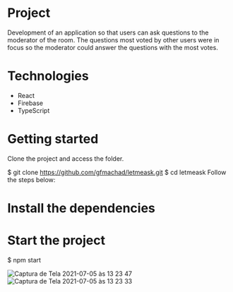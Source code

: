 # Project

Development of an application so that users can ask questions to the moderator of the room. The questions most voted by other users were in focus so the moderator could answer the questions with the most votes.


# Technologies

  * React
  * Firebase
  * TypeScript

#  Getting started
Clone the project and access the folder.

$ git clone https://github.com/gfmachad/letmeask.git
$ cd letmeask
Follow the steps below:

# Install the dependencies

# Start the project
$ npm start


![Captura de Tela 2021-07-05 às 13 23 47](https://user-images.githubusercontent.com/24704615/124499715-dd24b200-dd94-11eb-894d-27f138d9862c.png)
![Captura de Tela 2021-07-05 às 13 23 33](https://user-images.githubusercontent.com/24704615/124499721-deee7580-dd94-11eb-9686-6005f0ea4dc5.png)


